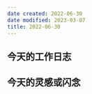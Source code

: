 ```yaml
---
date created: 2022-06-30
date modified: 2023-03-07
title: 2022-06-30
---
```


## 今天的工作日志

## 今天的灵感或闪念

